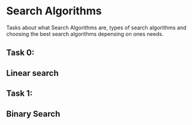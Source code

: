 # Search Algorithms
Tasks about what Search Algorithms are, types of search algorithms and choosing the best search algorithms depensing on ones needs.

## Task 0:
## Linear search

## Task 1:
## Binary Search
